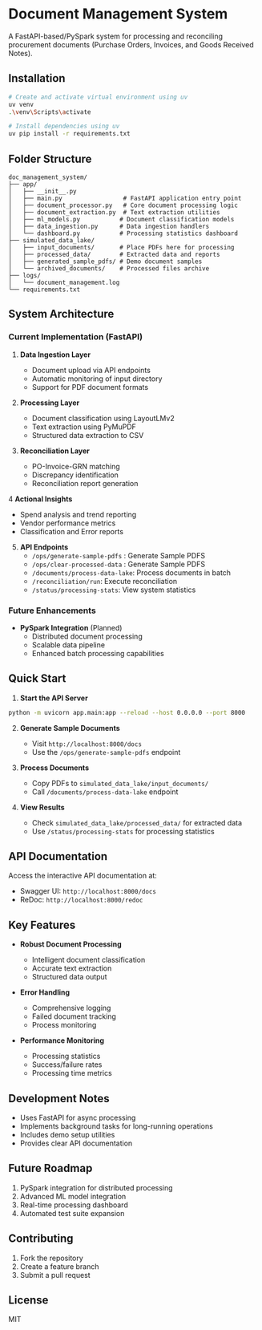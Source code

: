 # Document Management System

A FastAPI-based/PySpark system for processing and reconciling procurement documents (Purchase Orders, Invoices, and Goods Received Notes).

## Installation

```bash
# Create and activate virtual environment using uv
uv venv
.\venv\Scripts\activate

# Install dependencies using uv
uv pip install -r requirements.txt
```

## Folder Structure

```
doc_management_system/
├── app/
│   ├── __init__.py
│   ├── main.py                 # FastAPI application entry point
│   ├── document_processor.py   # Core document processing logic
│   ├── document_extraction.py  # Text extraction utilities
│   ├── ml_models.py           # Document classification models
│   ├── data_ingestion.py      # Data ingestion handlers
│   └── dashboard.py           # Processing statistics dashboard
├── simulated_data_lake/
│   ├── input_documents/       # Place PDFs here for processing
│   ├── processed_data/        # Extracted data and reports
│   ├── generated_sample_pdfs/ # Demo document samples
│   └── archived_documents/    # Processed files archive
├── logs/
│   └── document_management.log
└── requirements.txt
```

## System Architecture

### Current Implementation (FastAPI)

1. **Data Ingestion Layer**
   - Document upload via API endpoints
   - Automatic monitoring of input directory
   - Support for PDF document formats

2. **Processing Layer**
   - Document classification using LayoutLMv2
   - Text extraction using PyMuPDF
   - Structured data extraction to CSV

3. **Reconciliation Layer**
   - PO-Invoice-GRN matching
   - Discrepancy identification
   - Reconciliation report generation

4 **Actional Insights**
   - Spend analysis and trend reporting
   - Vendor performance metrics
   - Classification and Error reports

5. **API Endpoints**
   - `/ops/generate-sample-pdfs` : Generate Sample PDFS
   - `/ops/clear-processed-data` : Generate Sample PDFS
   - `/documents/process-data-lake`: Process documents in batch
   - `/reconciliation/run`: Execute reconciliation
   - `/status/processing-stats`: View system statistics

### Future Enhancements

- **PySpark Integration** (Planned)
  - Distributed document processing
  - Scalable data pipeline
  - Enhanced batch processing capabilities

## Quick Start

1. **Start the API Server**
```bash
python -m uvicorn app.main:app --reload --host 0.0.0.0 --port 8000
```

2. **Generate Sample Documents**
   - Visit `http://localhost:8000/docs`
   - Use the `/ops/generate-sample-pdfs` endpoint

3. **Process Documents**
   - Copy PDFs to `simulated_data_lake/input_documents/`
   - Call `/documents/process-data-lake` endpoint

4. **View Results**
   - Check `simulated_data_lake/processed_data/` for extracted data
   - Use `/status/processing-stats` for processing statistics

## API Documentation

Access the interactive API documentation at:
- Swagger UI: `http://localhost:8000/docs`
- ReDoc: `http://localhost:8000/redoc`

## Key Features

- **Robust Document Processing**
  - Intelligent document classification
  - Accurate text extraction
  - Structured data output

- **Error Handling**
  - Comprehensive logging
  - Failed document tracking
  - Process monitoring

- **Performance Monitoring**
  - Processing statistics
  - Success/failure rates
  - Processing time metrics

## Development Notes

- Uses FastAPI for async processing
- Implements background tasks for long-running operations
- Includes demo setup utilities
- Provides clear API documentation

## Future Roadmap

1. PySpark integration for distributed processing
2. Advanced ML model integration
3. Real-time processing dashboard
4. Automated test suite expansion

## Contributing

1. Fork the repository
2. Create a feature branch
3. Submit a pull request

## License

MIT